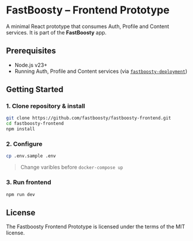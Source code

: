 # FastBoosty – Frontend Prototype

A minimal React prototype that consumes Auth, Profile and Content services. It is part of the **FastBoosty** app.

## Prerequisites

- Node.js v23+
- Running Auth, Profile and Content services (via [`fastboosty-deployment`](https://github.com/fastboosty/fastboosty-deployment))

## Getting Started

### 1. Clone repository & install

```bash
git clone https://github.com/fastboosty/fastboosty-frontend.git
cd fastboosty-frontend
npm install
```

### 2. Configure

```bash
cp .env.sample .env
```
> Change varibles before `docker-compose up`

### 3. Run frontend

```bash
npm run dev
```

## License

The Fastboosty Frontend Prototype is licensed under the terms of the MIT license.
